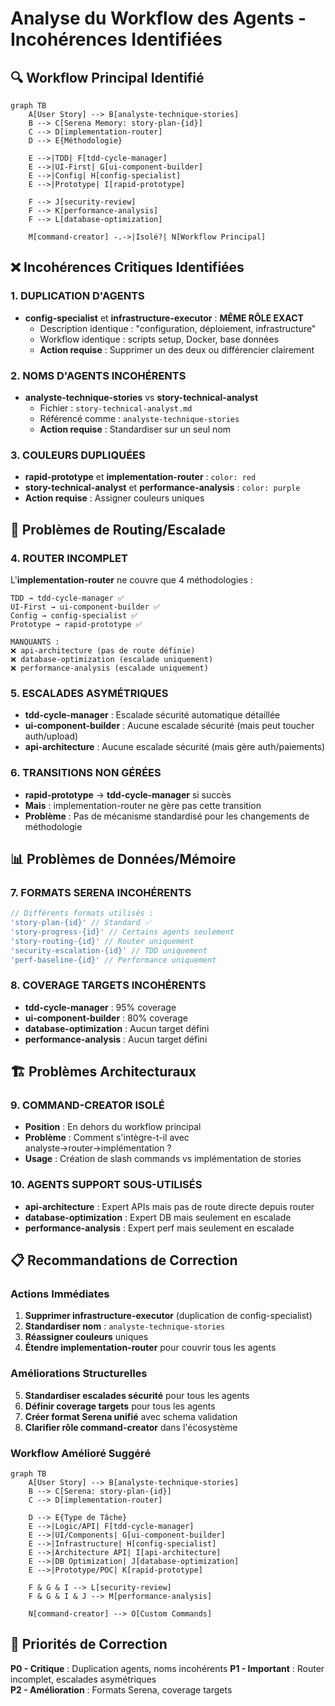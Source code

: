 # Analyse du Workflow des Agents - Incohérences Identifiées

## 🔍 Workflow Principal Identifié

```mermaid
graph TB
    A[User Story] --> B[analyste-technique-stories]
    B --> C[Serena Memory: story-plan-{id}]
    C --> D[implementation-router]
    D --> E{Méthodologie}

    E -->|TDD| F[tdd-cycle-manager]
    E -->|UI-First| G[ui-component-builder]
    E -->|Config| H[config-specialist]
    E -->|Prototype| I[rapid-prototype]

    F --> J[security-review]
    F --> K[performance-analysis]
    F --> L[database-optimization]

    M[command-creator] -.->|Isolé?| N[Workflow Principal]
```

## ❌ Incohérences Critiques Identifiées

### 1. **DUPLICATION D'AGENTS**

- **config-specialist** et **infrastructure-executor** : **MÊME RÔLE EXACT**
  - Description identique : "configuration, déploiement, infrastructure"
  - Workflow identique : scripts setup, Docker, base données
  - **Action requise** : Supprimer un des deux ou différencier clairement

### 2. **NOMS D'AGENTS INCOHÉRENTS**

- **analyste-technique-stories** vs **story-technical-analyst**
  - Fichier : `story-technical-analyst.md`
  - Référencé comme : `analyste-technique-stories`
  - **Action requise** : Standardiser sur un seul nom

### 3. **COULEURS DUPLIQUÉES**

- **rapid-prototype** et **implementation-router** : `color: red`
- **story-technical-analyst** et **performance-analysis** : `color: purple`
- **Action requise** : Assigner couleurs uniques

## 🔄 Problèmes de Routing/Escalade

### 4. **ROUTER INCOMPLET**

L'**implementation-router** ne couvre que 4 méthodologies :

```
TDD → tdd-cycle-manager ✅
UI-First → ui-component-builder ✅
Config → config-specialist ✅
Prototype → rapid-prototype ✅

MANQUANTS :
❌ api-architecture (pas de route définie)
❌ database-optimization (escalade uniquement)
❌ performance-analysis (escalade uniquement)
```

### 5. **ESCALADES ASYMÉTRIQUES**

- **tdd-cycle-manager** : Escalade sécurité automatique détaillée
- **ui-component-builder** : Aucune escalade sécurité (mais peut toucher auth/upload)
- **api-architecture** : Aucune escalade sécurité (mais gère auth/paiements)

### 6. **TRANSITIONS NON GÉRÉES**

- **rapid-prototype** → **tdd-cycle-manager** si succès
- **Mais** : implementation-router ne gère pas cette transition
- **Problème** : Pas de mécanisme standardisé pour les changements de méthodologie

## 📊 Problèmes de Données/Mémoire

### 7. **FORMATS SERENA INCOHÉRENTS**

```typescript
// Différents formats utilisés :
'story-plan-{id}' // Standard ✅
'story-progress-{id}' // Certains agents seulement
'story-routing-{id}' // Router uniquement
'security-escalation-{id}' // TDD uniquement
'perf-baseline-{id}' // Performance uniquement
```

### 8. **COVERAGE TARGETS INCOHÉRENTS**

- **tdd-cycle-manager** : 95% coverage
- **ui-component-builder** : 80% coverage
- **database-optimization** : Aucun target défini
- **performance-analysis** : Aucun target défini

## 🏗️ Problèmes Architecturaux

### 9. **COMMAND-CREATOR ISOLÉ**

- **Position** : En dehors du workflow principal
- **Problème** : Comment s'intègre-t-il avec analyste→router→implémentation ?
- **Usage** : Création de slash commands vs implémentation de stories

### 10. **AGENTS SUPPORT SOUS-UTILISÉS**

- **api-architecture** : Expert APIs mais pas de route directe depuis router
- **database-optimization** : Expert DB mais seulement en escalade
- **performance-analysis** : Expert perf mais seulement en escalade

## 📋 Recommandations de Correction

### Actions Immédiates

1. **Supprimer infrastructure-executor** (duplication de config-specialist)
2. **Standardiser nom** : `analyste-technique-stories`
3. **Réassigner couleurs** uniques
4. **Étendre implementation-router** pour couvrir tous les agents

### Améliorations Structurelles

5. **Standardiser escalades sécurité** pour tous les agents
6. **Définir coverage targets** pour tous les agents
7. **Créer format Serena unifié** avec schema validation
8. **Clarifier rôle command-creator** dans l'écosystème

### Workflow Amélioré Suggéré

```mermaid
graph TB
    A[User Story] --> B[analyste-technique-stories]
    B --> C[Serena: story-plan-{id}]
    C --> D[implementation-router]

    D --> E{Type de Tâche}
    E -->|Logic/API| F[tdd-cycle-manager]
    E -->|UI/Components| G[ui-component-builder]
    E -->|Infrastructure| H[config-specialist]
    E -->|Architecture API| I[api-architecture]
    E -->|DB Optimization| J[database-optimization]
    E -->|Prototype/POC| K[rapid-prototype]

    F & G & I --> L[security-review]
    F & G & I & J --> M[performance-analysis]

    N[command-creator] --> O[Custom Commands]
```

## 🎯 Priorités de Correction

**P0 - Critique** : Duplication agents, noms incohérents
**P1 - Important** : Router incomplet, escalades asymétriques  
**P2 - Amélioration** : Formats Serena, coverage targets

